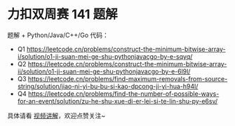 # 力扣双周赛 141 题解

题解 + Python/Java/C++/Go 代码：

- Q1 https://leetcode.cn/problems/construct-the-minimum-bitwise-array-i/solution/o1-ji-suan-mei-ge-shu-pythonjavacgo-by-e-sqyq/
- Q2 https://leetcode.cn/problems/construct-the-minimum-bitwise-array-ii/solution/o1-ji-suan-mei-ge-shu-pythonjavacgo-by-e-6l9l/
- Q3 https://leetcode.cn/problems/find-maximum-removals-from-source-string/solution/jiao-ni-yi-bu-bu-si-kao-dpcong-ji-yi-hua-h94l/
- Q4 https://leetcode.cn/problems/find-the-number-of-possible-ways-for-an-event/solution/zu-he-shu-xue-di-er-lei-si-te-lin-shu-py-e6sv/

具体请看 [视频讲解](https://www.bilibili.com/video/BV1iR2zYaESG/)，欢迎点赞关注~
